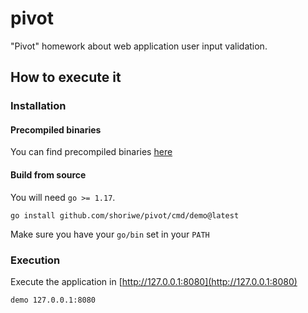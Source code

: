 # pivot
 
"Pivot" homework about web application user input validation.

## How to execute it

### Installation

#### Precompiled binaries

You can find precompiled binaries [here](https://github.com/shoriwe/pivot/releases)

#### Build from source

You will need `go >= 1.17`.

```shell
go install github.com/shoriwe/pivot/cmd/demo@latest
```

Make sure you have your `go/bin` set in your `PATH`

### Execution

Execute the application in [http://127.0.0.1:8080](http://127.0.0.1:8080)

```shell
demo 127.0.0.1:8080
```
